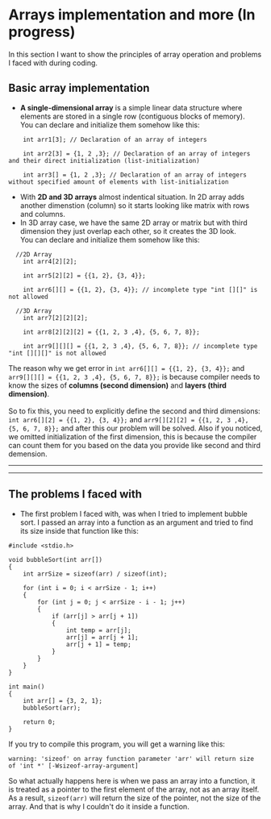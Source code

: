 # Arrays implementation and more (In progress)
In this section I want to show the principles of array operation and problems I faced with during coding.

## Basic array implementation
- **A single-dimensional array** is a simple linear data structure where elements are stored in a single row (contiguous blocks of memory).
<br> You can declare and initialize them somehow like this:
```
    int arr1[3]; // Declaration of an array of integers

    int arr2[3] = {1, 2 ,3}; // Declaration of an array of integers and their direct initialization (list-initialization)

    int arr3[] = {1, 2 ,3}; // Declaration of an array of integers without specified amount of elements with list-initialization
```
- With **2D and 3D arrays** almost indentical situation. In 2D array adds another dimenstion (column) so it starts looking like matrix with rows and columns. 
  <br>
- In 3D array case, we have the same 2D array or matrix but with third dimension they just overlap each other, so it creates the 3D look.
<br> You can declare and initialize them somehow like this:
```
  //2D Array
    int arr4[2][2];

    int arr5[2][2] = {{1, 2}, {3, 4}};

    int arr6[][] = {{1, 2}, {3, 4}}; // incomplete type "int [][]" is not allowed

  //3D Array
    int arr7[2][2][2];

    int arr8[2][2][2] = {{1, 2, 3 ,4}, {5, 6, 7, 8}};

    int arr9[][][] = {{1, 2, 3 ,4}, {5, 6, 7, 8}}; // incomplete type "int [][][]" is not allowed
```

The reason why we get error in `int arr6[][] = {{1, 2}, {3, 4}};` and `arr9[][][] = {{1, 2, 3 ,4}, {5, 6, 7, 8}};` is because compiler needs to know the sizes of **columns (second dimension)** and **layers (third dimension)**.
<br><br>
So to fix this, you need to explicitly define the second and third dimensions: `int arr6[][2] = {{1, 2}, {3, 4}};` and `arr9[][2][2] = {{1, 2, 3 ,4}, {5, 6, 7, 8}};` and after this our problem will be solved. Also if you noticed, we omitted initialization of the first dimension, this is because the compiler can count them for you based on the data you provide like second and third demension.


---
---
## The problems I faced with

- The first problem I faced with, was when I tried to implement bubble sort. I passed an array into a function as an argument and tried to find its size inside that function like this:
```
#include <stdio.h>

void bubbleSort(int arr[])
{
    int arrSize = sizeof(arr) / sizeof(int);

    for (int i = 0; i < arrSize - 1; i++)
    {
        for (int j = 0; j < arrSize - i - 1; j++)
        {
            if (arr[j] > arr[j + 1])
            {
                int temp = arr[j];
                arr[j] = arr[j + 1];
                arr[j + 1] = temp;
            }
        }
    }
}

int main()
{
    int arr[] = {3, 2, 1};
    bubbleSort(arr);

    return 0;
}
```
If you try to compile this program, you will get a warning like this:
```
warning: 'sizeof' on array function parameter 'arr' will return size of 'int *' [-Wsizeof-array-argument]
```
So what actually happens here is when we pass an array into a function, it is treated as a pointer to the first element of the array, not as an array itself. As a result,   `sizeof(arr)` will return the size of the pointer, not the size of the array. And that is why I couldn't do it inside a function.













